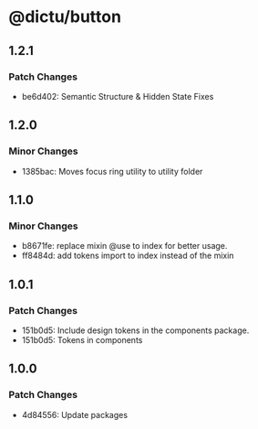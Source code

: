 # @dictu/button

## 1.2.1

### Patch Changes

- be6d402: Semantic Structure & Hidden State Fixes

## 1.2.0

### Minor Changes

- 1385bac: Moves focus ring utility to utility folder

## 1.1.0

### Minor Changes

- b8671fe: replace mixin @use to index for better usage.
- ff8484d: add tokens import to index instead of the mixin

## 1.0.1

### Patch Changes

- 151b0d5: Include design tokens in the components package.
- 151b0d5: Tokens in components

## 1.0.0

### Patch Changes

- 4d84556: Update packages
